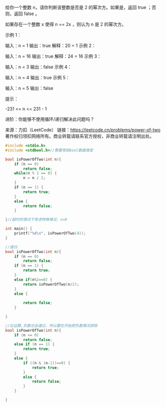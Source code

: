 

给你一个整数 n，请你判断该整数是否是 2 的幂次方。如果是，返回 true ；否则，返回 false 。

如果存在一个整数 x 使得 n == 2x ，则认为 n 是 2 的幂次方。

 

示例 1：

输入：n = 1
输出：true
解释：20 = 1
示例 2：

输入：n = 16
输出：true
解释：24 = 16
示例 3：

输入：n = 3
输出：false
示例 4：

输入：n = 4
输出：true
示例 5：

输入：n = 5
输出：false


提示：

-231 <= n <= 231 - 1


进阶：你能够不使用循环/递归解决此问题吗？

来源：力扣（LeetCode）
链接：https://leetcode.cn/problems/power-of-two
著作权归领扣网络所有。商业转载请联系官方授权，非商业转载请注明出处。



```c
#include <stdio.h>
#include <stdbool.h>//需要用到bool数据类型

bool isPowerOfTwo(int n){
    if (n == 0)
        return false;
    while(n % 2 == 0) {
        n = n / 2;
    }
    if (n == 1) {
        return true;
    }
    else {
        return false;
    }

}//超时的情况下考虑特殊情况，n=0

int main() {
    printf("%d\n", isPowerOfTwo(4));
}
```





```c
//递归
bool isPowerOfTwo(int n){
    if (n == 0)
        return false;
    if (n == 1) {
        return true;
    }
    else if(n%2==0) {
        return isPowerOfTwo(n/2); 
    }
    else {
        
        return false;   
    }

}
```



```c
//位运算,负数也会通过，所以要在开始把负数情况排除
bool isPowerOfTwo(int n){
    if (n <= 0)
        return false;
    else if (n == 1) {
        return true;
    }
    else {
        if ((n & (n-1))==0) {
            return true;
        }
        else {
            return false;
        }
    }

}
```

